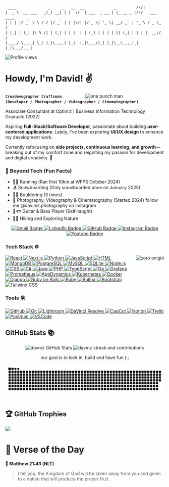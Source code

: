 ```
 ____              _     _   __  __             _         /\/|          
|  _ \  __ ___   _(_) __| | |  \/  | ___  _ __ | |_ __ _ |/\/   ___ ____
| | | |/ _` \ \ / / |/ _` | | |\/| |/ _ \| '_ \| __/ _` | '_ \ / _ \_  /
| |_| | (_| |\ V /| | (_| | | |  | | (_) | | | | || (_| | | | |  __// / 
|____/ \__,_| \_/ |_|\__,_| |_|  |_|\___/|_| |_|\__\__,_|_| |_|\___/___|
```
![Profile views](https://komarev.com/ghpvc/?username=davmz&label=Profile%20views&color=569cd6&style=flat)

# Howdy, I'm David! ✌

<img align="right" width="250px" alt="one punch man" src="https://media1.tenor.com/m/6KNp3NqFTagAAAAC/hello-hello-chat.gif">

**`Creadevographer Craftsman (Developer / Photographer / Videographer / Cinematographer)`**

Associate Consultant at Optimiz | Business Information Technology Graduate (2022)  

Aspiring **Full-Stack/Software Developer**, passionate about building **user-centered applications**. Lately, I've been exploring **UI/UX design** to enhance my development work.  

Currently refocusing on **side projects, continuous learning, and growth**—breaking out of my comfort zone and reigniting my passion for development and digital creativity. 🚀

### 🎨 Beyond Tech (Fun Facts)
- 🏃‍♂️ Running (Ran first 10km at WFPS October 2024)
- 🏂 Snowboarding (Only snowboarded once on January 2025)
- 🧗‍♀️ Bouldering (3 times)
- 🎥 Photography, Videography & Cinematography (Started 2024) follow me @dav.mz.photography on Instagram
- 🎸🐟 Guitar & Bass Player (Self-taught)
- 🚶‍♂️ Hiking and Exploring Nature

<div id="badges" align="center">
    <a href="mailto:montanezdavid@gmail.com" target="_blank">
        <img src="https://img.shields.io/badge/-montanezdavid@gmail.com-D14836?style=flat&logo=gmail&logoColor=white" alt="Gmail Badge"/>
    </a>
    <a href="https://www.linkedin.com/in/davmz/" target="_blank">
        <img src="https://img.shields.io/badge/-davmz-blue?style=flat&logo=linkedin&logoColor=white" alt="LinkedIn Badge"/>
    </a>
    <a href="https://www.instagram.com/dav.mz.photography/" target="_blank">
        <img src="https://img.shields.io/badge/-davmz-100000?style=flat&logo=github&logoColor=white" alt="GitHub Badge"/>
    </a>
    <a href="https://www.instagram.com/dav.mz.photography/" target="_blank">
        <img src="https://img.shields.io/badge/-dav.mz.photography-E4405F?style=flat&logo=instagram&logoColor=white" alt="Instagram Badge"/>
    </a>
        <a href="https://www.youtube.com/@davmz" target="_blank">
        <img src="https://img.shields.io/badge/-davmz-red?style=flat&logo=youtube&logoColor=white" alt="Youtube Badge"/>
    </a>
</div>

### Tech Stack ⚙

<img align="right" height="150px" alt="zoro onigiri" src="https://media0.giphy.com/media/v1.Y2lkPTc5MGI3NjExNnczemV3bjFjY242a2FqeDQ2c2xmOTg1bGIydXZ5eWZjM2pybzE0YSZlcD12MV9pbnRlcm5hbF9naWZfYnlfaWQmY3Q9Zw/4OV1bLOIWwIXRxpXlN/giphy.gif">



<p align="left">
    <a href="https://reactjs.org/" target="_blank">
        <img src="https://img.shields.io/badge/React-61DAFB?style=for-the-badge&logo=react&logoColor=black" alt="React" />
    </a>
    <a href="https://nextjs.org/" target="_blank">
        <img src="https://img.shields.io/badge/Next.js-000000?style=for-the-badge&logo=nextdotjs&logoColor=white" alt="Next.js" />
    </a>
    <a href="https://www.python.org/" target="_blank">
        <img src="https://img.shields.io/badge/Python-3776AB?style=for-the-badge&logo=python&logoColor=white" alt="Python" />
    </a>
    <a href="https://www.javascript.com/" target="_blank">
        <img src="https://img.shields.io/badge/JavaScript-F7DF1E?style=for-the-badge&logo=javascript&logoColor=black" alt="JavaScript" />
    </a>
    <a href="https://developer.mozilla.org/en-US/docs/Web/HTML" target="_blank">
        <img src="https://img.shields.io/badge/HTML5-E34F26?style=for-the-badge&logo=html5&logoColor=white" alt="HTML" />
    </a>
    <a href="https://www.mongodb.com/" target="_blank">
        <img src="https://img.shields.io/badge/MongoDB-47A248?style=for-the-badge&logo=mongodb&logoColor=white" alt="MongoDB" />
    </a>
    <a href="https://www.postgresql.org/" target="_blank">
        <img src="https://img.shields.io/badge/PostgreSQL-336791?style=for-the-badge&logo=postgresql&logoColor=white" alt="PostgreSQL" />
    </a>
    <a href="https://www.mysql.com/" target="_blank">
        <img src="https://img.shields.io/badge/MySQL-4479A1?style=for-the-badge&logo=mysql&logoColor=white" alt="MySQL" />
    </a>
    <a href="https://www.sqlite.org/" target="_blank">
        <img src="https://img.shields.io/badge/SQLite-003B57?style=for-the-badge&logo=sqlite&logoColor=white" alt="SQLite" />
    </a>
    <a href="https://nodejs.org/" target="_blank">
        <img src="https://img.shields.io/badge/Node.js-339933?style=for-the-badge&logo=nodedotjs&logoColor=white" alt="Node.js" />
    </a>
    <a href="https://developer.mozilla.org/en-US/docs/Web/CSS" target="_blank">
        <img src="https://img.shields.io/badge/CSS3-1572B6?style=for-the-badge&logo=css3&logoColor=white" alt="CSS" />
    </a>
    <a href="https://learn.microsoft.com/en-us/dotnet/csharp/" target="_blank">
        <img src="https://img.shields.io/badge/C%23-239120?style=for-the-badge&logo=csharp&logoColor=white" alt="C#" />
    </a>
    <a href="https://www.java.com/" target="_blank">
        <img src="https://img.shields.io/badge/Java-007396?style=for-the-badge&logo=java&logoColor=white" alt="Java" />
    </a>
    <a href="https://www.php.net/" target="_blank">
        <img src="https://img.shields.io/badge/PHP-777BB4?style=for-the-badge&logo=php&logoColor=white" alt="PHP" />
    </a>
    <a href="https://www.typescriptlang.org/" target="_blank">
        <img src="https://img.shields.io/badge/TypeScript-3178C6?style=for-the-badge&logo=typescript&logoColor=white" alt="TypeScript" />
    </a>
    <a href="https://golang.org/" target="_blank">
        <img src="https://img.shields.io/badge/Go-00ADD8?style=for-the-badge&logo=go&logoColor=white" alt="Go" />
    </a>
    <a href="https://grafana.com/" target="_blank">
        <img src="https://img.shields.io/badge/Grafana-F46800?style=for-the-badge&logo=grafana&logoColor=white" alt="Grafana" />
    </a>
    <a href="https://prometheus.io/" target="_blank">
        <img src="https://img.shields.io/badge/Prometheus-E6522C?style=for-the-badge&logo=prometheus&logoColor=white" alt="Prometheus" />
    </a>
    <a href="https://www.appdynamics.com/" target="_blank">
        <img src="https://img.shields.io/badge/AppDynamics-007396?style=for-the-badge&logo=appdynamics&logoColor=white" alt="AppDynamics" />
    </a>
    <a href="https://kubernetes.io/" target="_blank">
        <img src="https://img.shields.io/badge/Kubernetes-326CE5?style=for-the-badge&logo=kubernetes&logoColor=white" alt="Kubernetes" />
    </a>
    <a href="https://www.docker.com/" target="_blank">
        <img src="https://img.shields.io/badge/Docker-2496ED?style=for-the-badge&logo=docker&logoColor=white" alt="Docker" />
    </a>
    <a href="https://www.djangoproject.com/" target="_blank">
        <img src="https://img.shields.io/badge/Django-092E20?style=for-the-badge&logo=django&logoColor=white" alt="Django" />
    </a>
    <a href="https://rubyonrails.org/" target="_blank">
        <img src="https://img.shields.io/badge/Ruby%20on%20Rails-CC0000?style=for-the-badge&logo=rubyonrails&logoColor=white" alt="Ruby on Rails" />
    </a>
    <a href="https://www.ruby-lang.org/" target="_blank">
        <img src="https://img.shields.io/badge/Ruby-CC342D?style=for-the-badge&logo=ruby&logoColor=white" alt="Ruby" />
    </a>
    <a href="https://bulma.io/" target="_blank">
        <img src="https://img.shields.io/badge/Bulma-00D1B2?style=for-the-badge&logo=bulma&logoColor=white" alt="Bulma" />
    </a>
    <a href="https://getbootstrap.com/" target="_blank">
        <img src="https://img.shields.io/badge/Bootstrap-7952B3?style=for-the-badge&logo=bootstrap&logoColor=white" alt="Bootstrap" />
    </a>
    <a href="https://tailwindcss.com/" target="_blank">
        <img src="https://img.shields.io/badge/Tailwind%20CSS-38B2AC?style=for-the-badge&logo=tailwindcss&logoColor=white" alt="Tailwind CSS" />
    </a>
</p>

### Tools 🛠

<p align="left">
    <a href="https://github.com/" target="_blank">
        <img src="https://img.shields.io/badge/GitHub-181717?style=for-the-badge&logo=github&logoColor=white" alt="GitHub" />
    </a>
    <a href="https://git-scm.com/" target="_blank">
        <img src="https://img.shields.io/badge/Git-F05032?style=for-the-badge&logo=git&logoColor=white" alt="Git" />
    </a>
    <a href="https://www.adobe.com/products/photoshop-lightroom.html" target="_blank">
        <img src="https://img.shields.io/badge/Lightroom-31A8FF?style=for-the-badge&logo=adobe-lightroom&logoColor=white" alt="Lightroom" />
    </a>
    <a href="https://www.blackmagicdesign.com/products/davinciresolve" target="_blank">
        <img src="https://img.shields.io/badge/DaVinci%20Resolve-FECC00?style=for-the-badge&logo=davinci-resolve&logoColor=black" alt="DaVinci Resolve" />
    </a>
    <a href="https://www.capcut.com/" target="_blank">
        <img src="https://img.shields.io/badge/CapCut-000000?style=for-the-badge&logo=capcut&logoColor=white" alt="CapCut" />
    </a>
    <a href="https://www.notion.so/" target="_blank">
        <img src="https://img.shields.io/badge/Notion-000000?style=for-the-badge&logo=notion&logoColor=white" alt="Notion" />
    </a>
    <a href="https://trello.com/" target="_blank"> <img src="https://img.shields.io/badge/Trello-0052CC?style=for-the-badge&logo=trello&logoColor=white" alt="Trello" /> </a>
    <a href="https://www.postman.com/" target="_blank">
        <img src="https://img.shields.io/badge/Postman-FF6C37?style=for-the-badge&logo=postman&logoColor=white" alt="Postman" /> </a>
    <a href="https://code.visualstudio.com/" target="_blank">
        <img src="https://img.shields.io/badge/VSCode-007ACC?style=for-the-badge&logo=visual-studio-code&logoColor=white" alt="VSCode" />
    </a>
</p>

## GitHub Stats 📚

<div>
    <p align="center">
        <img src="https://github-readme-stats-davmz.vercel.app/api?username=Davmz&show_icons=true&theme=one_dark_pro" alt="davmz GitHub Stats" height="165">
        <img src="https://streak-stats.demolab.com?user=davmz&theme=tokyonight&hide_border=false" alt="davmz streak and contributions" height="165">
    </p>

   <p align="center">
     our goal is to lock in, build and have fun (:;
   </p>
</div>

<picture>
  <source media="(prefers-color-scheme: dark)" srcset="https://raw.githubusercontent.com/davmz/davmz/output/github-snake-dark.svg" />
  <source media="(prefers-color-scheme: light)" srcset="https://raw.githubusercontent.com/davmz/davmz/output/github-snake.svg" />
  <img alt="github-snake" src="https://raw.githubusercontent.com/davmz/davmz/output/github-snake.svg" />
</picture>

## 🏆 GitHub Trophies
![](https://github-profile-trophy.vercel.app/?username=davmz&theme=apprentice&no-frame=true&no-bg=false&margin-w=4)

# 📖 Verse of the Day
<!-- START: Verse of the Day -->
**📖 Matthew 21:43 (NLT)**
> I tell you, the Kingdom of God will be taken away from you and given to a nation that will produce the proper fruit.

<!-- END: Verse of the Day -->
